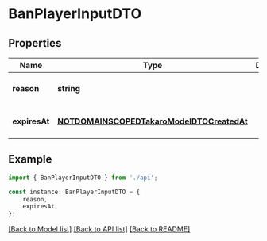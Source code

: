 # BanPlayerInputDTO


## Properties

Name | Type | Description | Notes
------------ | ------------- | ------------- | -------------
**reason** | **string** |  | [optional] [default to undefined]
**expiresAt** | [**NOTDOMAINSCOPEDTakaroModelDTOCreatedAt**](NOTDOMAINSCOPEDTakaroModelDTOCreatedAt.md) |  | [optional] [default to undefined]

## Example

```typescript
import { BanPlayerInputDTO } from './api';

const instance: BanPlayerInputDTO = {
    reason,
    expiresAt,
};
```

[[Back to Model list]](../README.md#documentation-for-models) [[Back to API list]](../README.md#documentation-for-api-endpoints) [[Back to README]](../README.md)
